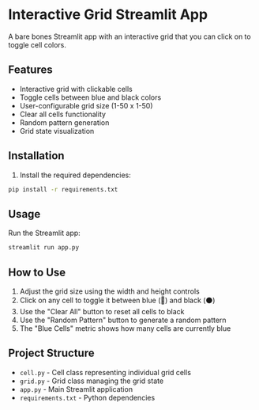 # Interactive Grid Streamlit App

A bare bones Streamlit app with an interactive grid that you can click on to toggle cell colors.

## Features

- Interactive grid with clickable cells
- Toggle cells between blue and black colors
- User-configurable grid size (1-50 x 1-50)
- Clear all cells functionality
- Random pattern generation
- Grid state visualization

## Installation

1. Install the required dependencies:
```bash
pip install -r requirements.txt
```

## Usage

Run the Streamlit app:
```bash
streamlit run app.py
```

## How to Use

1. Adjust the grid size using the width and height controls
2. Click on any cell to toggle it between blue (🔵) and black (⚫)
3. Use the "Clear All" button to reset all cells to black
4. Use the "Random Pattern" button to generate a random pattern
5. The "Blue Cells" metric shows how many cells are currently blue

## Project Structure

- `cell.py` - Cell class representing individual grid cells
- `grid.py` - Grid class managing the grid state
- `app.py` - Main Streamlit application
- `requirements.txt` - Python dependencies


